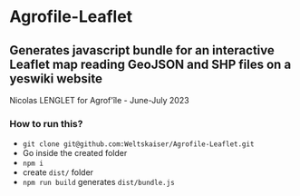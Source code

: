 # Agrofile-Leaflet
## Generates javascript bundle for an interactive Leaflet map reading GeoJSON and SHP files on a yeswiki website
Nicolas LENGLET for Agrof'île - June-July 2023

### How to run this?
- `git clone git@github.com:Weltskaiser/Agrofile-Leaflet.git`
- Go inside the created folder
- `npm i`
- create `dist/` folder
- `npm run build` generates `dist/bundle.js`
